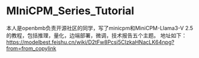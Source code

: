 # MIniCPM_Series_Tutorial

本人是openbmb负责开源社区的同学，写了minicpm和MiniCPM-Llama3-V 2.5的教程，包括推理，量化，边端部署，微调，技术报告五个主题。
地址如下：
https://modelbest.feishu.cn/wiki/D2tFw8Pcsi5CIzkaHNacLK64npg?from=from_copylink
